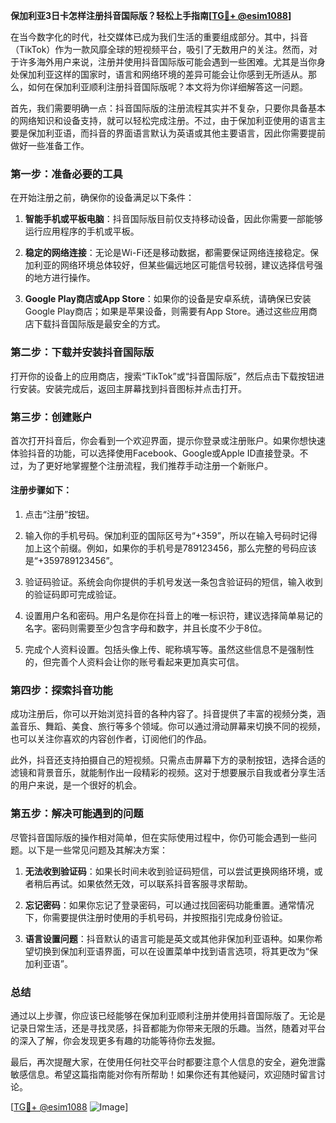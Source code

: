 **保加利亚3日卡怎样注册抖音国际版？轻松上手指南[[TG💪+ @esim1088](https://t.me/s/esim1088)]**

在当今数字化的时代，社交媒体已成为我们生活的重要组成部分。其中，抖音（TikTok）作为一款风靡全球的短视频平台，吸引了无数用户的关注。然而，对于许多海外用户来说，注册并使用抖音国际版可能会遇到一些困难。尤其是当你身处保加利亚这样的国家时，语言和网络环境的差异可能会让你感到无所适从。那么，如何在保加利亚顺利注册抖音国际版呢？本文将为你详细解答这一问题。

首先，我们需要明确一点：抖音国际版的注册流程其实并不复杂，只要你具备基本的网络知识和设备支持，就可以轻松完成注册。不过，由于保加利亚使用的语言主要是保加利亚语，而抖音的界面语言默认为英语或其他主要语言，因此你需要提前做好一些准备工作。

### 第一步：准备必要的工具

在开始注册之前，确保你的设备满足以下条件：

1. **智能手机或平板电脑**：抖音国际版目前仅支持移动设备，因此你需要一部能够运行应用程序的手机或平板。
   
2. **稳定的网络连接**：无论是Wi-Fi还是移动数据，都需要保证网络连接稳定。保加利亚的网络环境总体较好，但某些偏远地区可能信号较弱，建议选择信号强的地方进行操作。

3. **Google Play商店或App Store**：如果你的设备是安卓系统，请确保已安装Google Play商店；如果是苹果设备，则需要有App Store。通过这些应用商店下载抖音国际版是最安全的方式。

### 第二步：下载并安装抖音国际版

打开你的设备上的应用商店，搜索“TikTok”或“抖音国际版”，然后点击下载按钮进行安装。安装完成后，返回主屏幕找到抖音图标并点击打开。

### 第三步：创建账户

首次打开抖音后，你会看到一个欢迎界面，提示你登录或注册账户。如果你想快速体验抖音的功能，可以选择使用Facebook、Google或Apple ID直接登录。不过，为了更好地掌握整个注册流程，我们推荐手动注册一个新账户。

#### 注册步骤如下：
1. 点击“注册”按钮。
2. 输入你的手机号码。保加利亚的国际区号为“+359”，所以在输入号码时记得加上这个前缀。例如，如果你的手机号是789123456，那么完整的号码应该是“+359789123456”。
   
3. 验证码验证。系统会向你提供的手机号发送一条包含验证码的短信，输入收到的验证码即可完成验证。

4. 设置用户名和密码。用户名是你在抖音上的唯一标识符，建议选择简单易记的名字。密码则需要至少包含字母和数字，并且长度不少于8位。

5. 完成个人资料设置。包括头像上传、昵称填写等。虽然这些信息不是强制性的，但完善个人资料会让你的账号看起来更加真实可信。

### 第四步：探索抖音功能

成功注册后，你可以开始浏览抖音的各种内容了。抖音提供了丰富的视频分类，涵盖音乐、舞蹈、美食、旅行等多个领域。你可以通过滑动屏幕来切换不同的视频，也可以关注你喜欢的内容创作者，订阅他们的作品。

此外，抖音还支持拍摄自己的短视频。只需点击屏幕下方的录制按钮，选择合适的滤镜和背景音乐，就能制作出一段精彩的视频。这对于想要展示自我或者分享生活的用户来说，是一个很好的机会。

### 第五步：解决可能遇到的问题

尽管抖音国际版的操作相对简单，但在实际使用过程中，你仍可能会遇到一些问题。以下是一些常见问题及其解决方案：

1. **无法收到验证码**：如果长时间未收到验证码短信，可以尝试更换网络环境，或者稍后再试。如果依然无效，可以联系抖音客服寻求帮助。

2. **忘记密码**：如果你忘记了登录密码，可以通过找回密码功能重置。通常情况下，你需要提供注册时使用的手机号码，并按照指引完成身份验证。

3. **语言设置问题**：抖音默认的语言可能是英文或其他非保加利亚语种。如果你希望切换到保加利亚语界面，可以在设置菜单中找到语言选项，将其更改为“保加利亚语”。

### 总结

通过以上步骤，你应该已经能够在保加利亚顺利注册并使用抖音国际版了。无论是记录日常生活，还是寻找灵感，抖音都能为你带来无限的乐趣。当然，随着对平台的深入了解，你会发现更多有趣的功能等待你去发掘。

最后，再次提醒大家，在使用任何社交平台时都要注意个人信息的安全，避免泄露敏感信息。希望这篇指南能对你有所帮助！如果你还有其他疑问，欢迎随时留言讨论。

[[TG💪+ @esim1088](https://t.me/s/esim1088) ![Image](https://i.postimg.cc/4NQfJmqS/Snipaste-2025-05-13-00-14-12.png)]